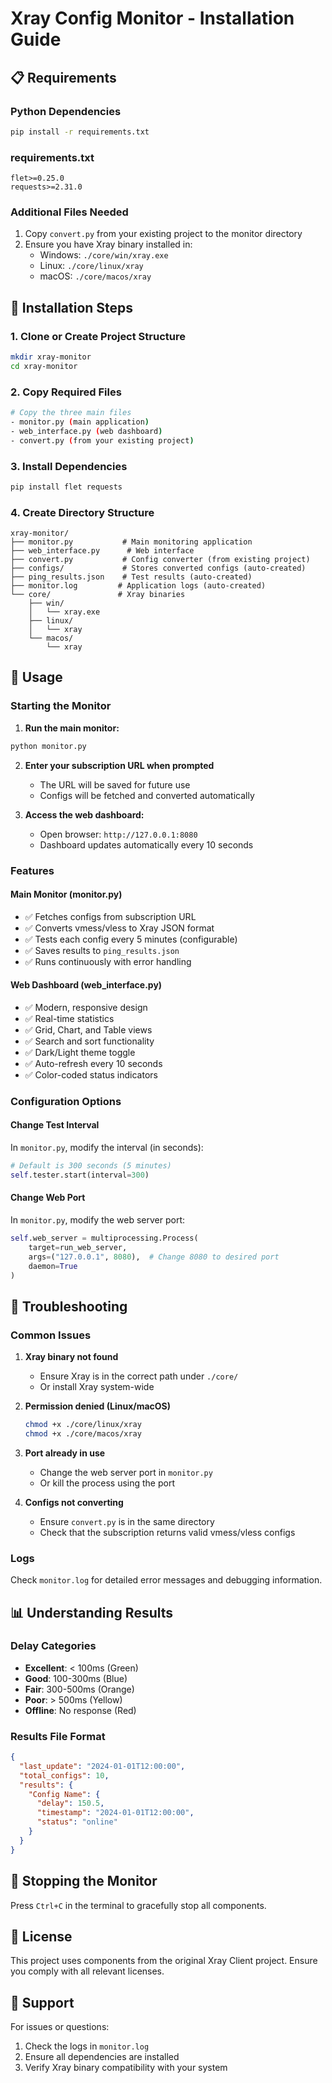 # Xray Config Monitor - Installation Guide

## 📋 Requirements

### Python Dependencies
```bash
pip install -r requirements.txt
```

### requirements.txt
```
flet>=0.25.0
requests>=2.31.0
```

### Additional Files Needed
1. Copy `convert.py` from your existing project to the monitor directory
2. Ensure you have Xray binary installed in:
   - Windows: `./core/win/xray.exe`
   - Linux: `./core/linux/xray`
   - macOS: `./core/macos/xray`

## 🚀 Installation Steps

### 1. Clone or Create Project Structure
```bash
mkdir xray-monitor
cd xray-monitor
```

### 2. Copy Required Files
```bash
# Copy the three main files
- monitor.py (main application)
- web_interface.py (web dashboard)
- convert.py (from your existing project)
```

### 3. Install Dependencies
```bash
pip install flet requests
```

### 4. Create Directory Structure
```
xray-monitor/
├── monitor.py           # Main monitoring application
├── web_interface.py      # Web interface
├── convert.py           # Config converter (from existing project)
├── configs/             # Stores converted configs (auto-created)
├── ping_results.json    # Test results (auto-created)
├── monitor.log         # Application logs (auto-created)
└── core/               # Xray binaries
    ├── win/
    │   └── xray.exe
    ├── linux/
    │   └── xray
    └── macos/
        └── xray
```

## 🎯 Usage

### Starting the Monitor

1. **Run the main monitor:**
```bash
python monitor.py
```

2. **Enter your subscription URL when prompted**
   - The URL will be saved for future use
   - Configs will be fetched and converted automatically

3. **Access the web dashboard:**
   - Open browser: `http://127.0.0.1:8080`
   - Dashboard updates automatically every 10 seconds

### Features

#### Main Monitor (monitor.py)
- ✅ Fetches configs from subscription URL
- ✅ Converts vmess/vless to Xray JSON format
- ✅ Tests each config every 5 minutes (configurable)
- ✅ Saves results to `ping_results.json`
- ✅ Runs continuously with error handling

#### Web Dashboard (web_interface.py)
- ✅ Modern, responsive design
- ✅ Real-time statistics
- ✅ Grid, Chart, and Table views
- ✅ Search and sort functionality
- ✅ Dark/Light theme toggle
- ✅ Auto-refresh every 10 seconds
- ✅ Color-coded status indicators

### Configuration Options

#### Change Test Interval
In `monitor.py`, modify the interval (in seconds):
```python
# Default is 300 seconds (5 minutes)
self.tester.start(interval=300)
```

#### Change Web Port
In `monitor.py`, modify the web server port:
```python
self.web_server = multiprocessing.Process(
    target=run_web_server,
    args=("127.0.0.1", 8080),  # Change 8080 to desired port
    daemon=True
)
```

## 🔧 Troubleshooting

### Common Issues

1. **Xray binary not found**
   - Ensure Xray is in the correct path under `./core/`
   - Or install Xray system-wide

2. **Permission denied (Linux/macOS)**
   ```bash
   chmod +x ./core/linux/xray
   chmod +x ./core/macos/xray
   ```

3. **Port already in use**
   - Change the web server port in `monitor.py`
   - Or kill the process using the port

4. **Configs not converting**
   - Ensure `convert.py` is in the same directory
   - Check that the subscription returns valid vmess/vless configs

### Logs
Check `monitor.log` for detailed error messages and debugging information.

## 📊 Understanding Results

### Delay Categories
- **Excellent**: < 100ms (Green)
- **Good**: 100-300ms (Blue)
- **Fair**: 300-500ms (Orange)  
- **Poor**: > 500ms (Yellow)
- **Offline**: No response (Red)

### Results File Format
```json
{
  "last_update": "2024-01-01T12:00:00",
  "total_configs": 10,
  "results": {
    "Config Name": {
      "delay": 150.5,
      "timestamp": "2024-01-01T12:00:00",
      "status": "online"
    }
  }
}
```

## 🛑 Stopping the Monitor

Press `Ctrl+C` in the terminal to gracefully stop all components.

## 📝 License

This project uses components from the original Xray Client project.
Ensure you comply with all relevant licenses.

## 🤝 Support

For issues or questions:
1. Check the logs in `monitor.log`
2. Ensure all dependencies are installed
3. Verify Xray binary compatibility with your system